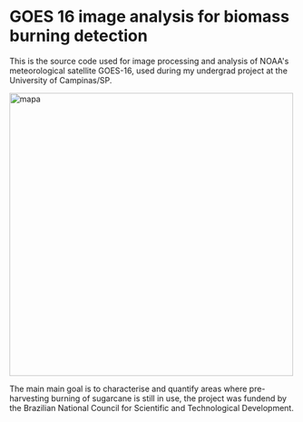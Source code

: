 # GOES 16 image analysis for biomass burning detection

This is the source code used for image processing and analysis of NOAA's meteorological satellite GOES-16, used during my undergrad project at the University of Campinas/SP.

<p><img src="https://github.com/wesleysatelis/GOES-16-image-analysis-for-biomass-burning-detection/blob/master/areas-plantio.png" align="center" alt="mapa" width="500"></p>


The main main goal is to characterise and quantify areas where pre-harvesting burning of sugarcane is still in use, the project was fundend by the Brazilian National Council for Scientific and Technological Development.
